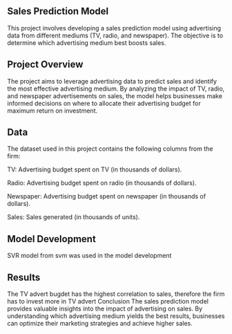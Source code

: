 ## Sales Prediction Model
This project involves developing a sales prediction model using advertising data from different mediums (TV, radio, and newspaper). The objective is to determine which advertising medium best boosts sales.

## Project Overview
The project aims to leverage advertising data to predict sales and identify the most effective advertising medium. By analyzing the impact of TV, radio, and newspaper advertisements on sales, the model helps businesses make informed decisions on where to allocate their advertising budget for maximum return on investment.

## Data
The dataset used in this project contains the following columns from the firm:

TV: Advertising budget spent on TV (in thousands of dollars).

Radio: Advertising budget spent on radio (in thousands of dollars).

Newspaper: Advertising budget spent on newspaper (in thousands of dollars).

Sales: Sales generated (in thousands of units).


## Model Development
SVR model from svm was used in the model development
## Results
The TV advert bugdet has the highest correlation to sales, therefore the firm has to invest more in TV advert
Conclusion
 The sales prediction model provides valuable insights into the impact of advertising on sales. By understanding which advertising medium yields the best results, businesses can optimize their marketing strategies and achieve higher sales.
